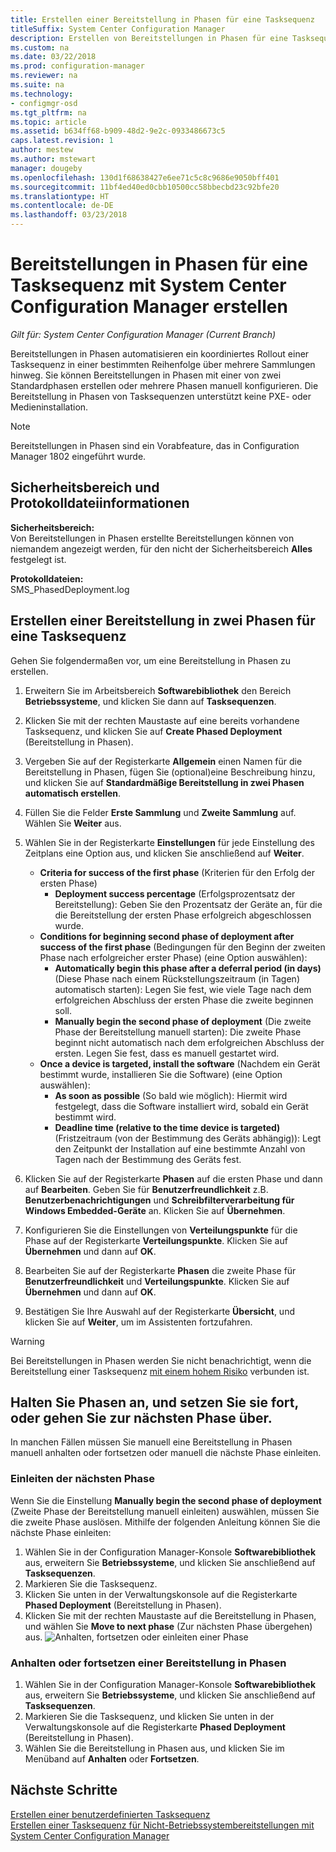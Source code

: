 ```yaml
---
title: Erstellen einer Bereitstellung in Phasen für eine Tasksequenz
titleSuffix: System Center Configuration Manager
description: Erstellen von Bereitstellungen in Phasen für eine Tasksequenz
ms.custom: na
ms.date: 03/22/2018
ms.prod: configuration-manager
ms.reviewer: na
ms.suite: na
ms.technology:
- configmgr-osd
ms.tgt_pltfrm: na
ms.topic: article
ms.assetid: b634ff68-b909-48d2-9e2c-0933486673c5
caps.latest.revision: 1
author: mestew
ms.author: mstewart
manager: dougeby
ms.openlocfilehash: 130d1f68638427e6ee71c5c8c9686e9050bff401
ms.sourcegitcommit: 11bf4ed40ed0cbb10500cc58bbecbd23c92bfe20
ms.translationtype: HT
ms.contentlocale: de-DE
ms.lasthandoff: 03/23/2018
---
```

# <a name="create-phased-deployments-for-a-task-sequence-with-system-center-configuration-manager"></a>Bereitstellungen in Phasen für eine Tasksequenz mit System Center Configuration Manager erstellen

*Gilt für: System Center Configuration Manager (Current Branch)*

Bereitstellungen in Phasen automatisieren ein koordiniertes Rollout einer Tasksequenz in einer bestimmten Reihenfolge über mehrere Sammlungen hinweg. Sie können Bereitstellungen in Phasen mit einer von zwei Standardphasen erstellen oder mehrere Phasen manuell konfigurieren. Die Bereitstellung in Phasen von Tasksequenzen unterstützt keine PXE- oder Medieninstallation. 

>[!NOTE]
> Bereitstellungen in Phasen sind ein Vorabfeature, das in Configuration Manager 1802 eingeführt wurde. <!--1356837-->

## <a name="security-scope-and-log-file-information"></a>Sicherheitsbereich und Protokolldateiinformationen

**Sicherheitsbereich:**</br>
Von Bereitstellungen in Phasen erstellte Bereitstellungen können von niemandem angezeigt werden, für den nicht der Sicherheitsbereich **Alles** festgelegt ist.

**Protokolldateien:** </br>
SMS_PhasedDeployment.log

## <a name="create-a-default-two-phased-deployment-for-a-task-sequence"></a>Erstellen einer Bereitstellung in zwei Phasen für eine Tasksequenz

Gehen Sie folgendermaßen vor, um eine Bereitstellung in Phasen zu erstellen. 

1. Erweitern Sie im Arbeitsbereich **Softwarebibliothek** den Bereich **Betriebssysteme**, und klicken Sie dann auf **Tasksequenzen**.

2. Klicken Sie mit der rechten Maustaste auf eine bereits vorhandene Tasksequenz, und klicken Sie auf **Create Phased Deployment** (Bereitstellung in Phasen). 

3. Vergeben Sie auf der Registerkarte **Allgemein** einen Namen für die Bereitstellung in Phasen, fügen Sie (optional)eine Beschreibung hinzu, und klicken Sie auf **Standardmäßige Bereitstellung in zwei Phasen automatisch erstellen**. 

4. Füllen Sie die Felder **Erste Sammlung** und **Zweite Sammlung** auf. Wählen Sie **Weiter** aus.

5. Wählen Sie in der Registerkarte **Einstellungen** für jede Einstellung des Zeitplans eine Option aus, und klicken Sie anschließend auf **Weiter**. 
    - **Criteria for success of the first phase** (Kriterien für den Erfolg der ersten Phase) 
        - **Deployment success percentage** (Erfolgsprozentsatz der Bereitstellung): Geben Sie den Prozentsatz der Geräte an, für die die Bereitstellung der ersten Phase erfolgreich abgeschlossen wurde. 
    - **Conditions for beginning second phase of deployment after success of the first phase** (Bedingungen für den Beginn der zweiten Phase nach erfolgreicher erster Phase) (eine Option auswählen):
        - **Automatically begin this phase after a deferral period (in days)** (Diese Phase nach einem Rückstellungszeitraum (in Tagen) automatisch starten): Legen Sie fest, wie viele Tage nach dem erfolgreichen Abschluss der ersten Phase die zweite beginnen soll. 
        - **Manually begin the second phase of deployment** (Die zweite Phase der Bereitstellung manuell starten): Die zweite Phase beginnt nicht automatisch nach dem erfolgreichen Abschluss der ersten. Legen Sie fest, dass es manuell gestartet wird. 
    - **Once a device is targeted, install the software** (Nachdem ein Gerät bestimmt wurde, installieren Sie die Software) (eine Option auswählen):
        - **As soon as possible** (So bald wie möglich): Hiermit wird festgelegt, dass die Software installiert wird, sobald ein Gerät bestimmt wird.
        - **Deadline time (relative to the time device is targeted)** (Fristzeitraum (von der Bestimmung des Geräts abhängig)): Legt den Zeitpunkt der Installation auf eine bestimmte Anzahl von Tagen nach der Bestimmung des Geräts fest. 

6. Klicken Sie auf der Registerkarte **Phasen** auf die ersten Phase und dann auf **Bearbeiten**.  Geben Sie für **Benutzerfreundlichkeit** z.B. **Benutzerbenachrichtigungen** und **Schreibfilterverarbeitung für Windows Embedded-Geräte** an. Klicken Sie auf **Übernehmen**.

7. Konfigurieren Sie die Einstellungen von **Verteilungspunkte** für die Phase auf der Registerkarte **Verteilungspunkte**. Klicken Sie auf **Übernehmen** und dann auf **OK**.        

8. Bearbeiten Sie auf der Registerkarte **Phasen** die zweite Phase für **Benutzerfreundlichkeit** und **Verteilungspunkte**. Klicken Sie auf **Übernehmen** und dann auf **OK**.

9. Bestätigen Sie Ihre Auswahl auf der Registerkarte **Übersicht**, und klicken Sie auf **Weiter**, um im Assistenten fortzufahren.

>[!WARNING]
>Bei Bereitstellungen in Phasen werden Sie nicht benachrichtigt, wenn die Bereitstellung einer Tasksequenz [mit einem hohem Risiko](/sccm/protect/understand/settings-to-manage-high-risk-deployments.md) verbunden ist. 


## <a name="suspend-and-resume-phases-or-move-to-the-next-phase"></a>Halten Sie Phasen an, und setzen Sie sie fort, oder gehen Sie zur nächsten Phase über.
In manchen Fällen müssen Sie manuell eine Bereitstellung in Phasen manuell anhalten oder fortsetzen oder manuell die nächste Phase einleiten. 

### <a name="move-to-the-next-phase"></a>Einleiten der nächsten Phase
Wenn Sie die Einstellung **Manually begin the second phase of deployment** (Zweite Phase der Bereitstellung manuell einleiten) auswählen, müssen Sie die zweite Phase auslösen. Mithilfe der folgenden Anleitung können Sie die nächste Phase einleiten: 

1. Wählen Sie in der Configuration Manager-Konsole **Softwarebibliothek** aus, erweitern Sie **Betriebssysteme**, und klicken Sie anschließend auf **Tasksequenzen**.
2. Markieren Sie die Tasksequenz.
3. Klicken Sie unten in der Verwaltungskonsole auf die Registerkarte **Phased Deployment** (Bereitstellung in Phasen). 
4. Klicken Sie mit der rechten Maustaste auf die Bereitstellung in Phasen, und wählen Sie **Move to next phase** (Zur nächsten Phase übergehen) aus.
![Anhalten, fortsetzen oder einleiten einer Phase](media/Suspend-phased-deployment.PNG)

### <a name="suspend-or-resume-a-phased-deployment"></a>Anhalten oder fortsetzen einer Bereitstellung in Phasen
1. Wählen Sie in der Configuration Manager-Konsole **Softwarebibliothek** aus, erweitern Sie **Betriebssysteme**, und klicken Sie anschließend auf **Tasksequenzen**.
2. Markieren Sie die Tasksequenz, und klicken Sie unten in der Verwaltungskonsole auf die Registerkarte **Phased Deployment** (Bereitstellung in Phasen). 
3. Wählen Sie die Bereitstellung in Phasen aus, und klicken Sie im Menüband auf **Anhalten** oder **Fortsetzen**.

## <a name="next-steps"></a>Nächste Schritte
[Erstellen einer benutzerdefinierten Tasksequenz](create-a-custom-task-sequence.md) </br>
[Erstellen einer Tasksequenz für Nicht-Betriebssystembereitstellungen mit System Center Configuration Manager](create-a-task-sequence-for-non-operating-system-deployments.md) 








